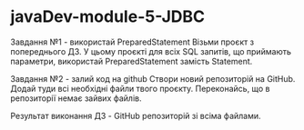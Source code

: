 # javaDev-module-5-JDBC

Завдання №1 - використай PreparedStatement
Візьми проєкт з попереднього ДЗ. У цьому проєкті для всіх SQL запитів, що приймають параметри, використай PreparedStatement замість Statement.

Завдання №2 - залий код на github
Створи новий репозиторій на GitHub. Додай туди всі необхідні файли твого проєкту. Переконайсь, що в репозиторії немає зайвих файлів.

Результат виконання ДЗ - GitHub репозиторій зі всіма файлами.
